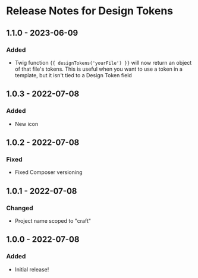 # Release Notes for Design Tokens

## 1.1.0 - 2023-06-09

### Added
- Twig function `{{ designTokens('yourFile') }}` will now return an object of that file's tokens. This is useful when you want to use a token in a template, but it isn't tied to a Design Token field

## 1.0.3 - 2022-07-08

### Added
- New icon

## 1.0.2 - 2022-07-08

### Fixed
- Fixed Composer versioning

## 1.0.1 - 2022-07-08

### Changed
- Project name scoped to "craft"

## 1.0.0 - 2022-07-08

### Added
- Initial release!
